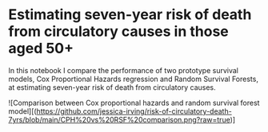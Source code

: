 # Estimating seven-year risk of death from circulatory causes in those aged 50+

In this notebook I compare the performance of two prototype survival models, Cox Proportional Hazards regression and Random Survival Forests, at estimating seven-year risk of death from circulatory causes.

![Comparison between Cox proportional hazards and random survival forest model][(https://github.com/jessica-irving/risk-of-circulatory-death-7yrs/blob/main/CPH%20vs%20RSF%20comparison.png?raw=true)]


